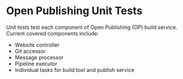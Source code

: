 Open Publishing Unit Tests
=================================
Unit tests test each component of Open Publishing (OP) build service. Current covered components include:
 
- Website controller
- Git accessor
- Message processor
- Pipeline executor
- Individual tasks for build tool and publish service
